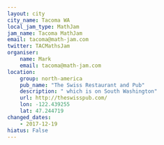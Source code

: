 ```yaml
---
layout: city
city_name: Tacoma WA
local_jam_type: MathJam
jam_name: Tacoma MathJam
email: tacoma@math-jam.com
twitter: TACMathsJam
organiser:
    name: Mark
    email: tacoma@math-jam.com
location:
    group: north-america
    pub_name: "The Swiss Restaurant and Pub"
    description: " which is on South Washington"
    url: http://theswisspub.com/
    lon: -122.439255
    lat: 47.244719
changed_dates:
    - 2017-12-19
hiatus: False
---
```

